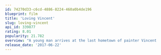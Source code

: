```yaml
---
id: 74270d33-c6cd-4886-8224-460a0b4de196
blueprint: film
title: 'Loving Vincent'
slug: loving-vincent
api_id: 339877
rating: 8.01
popularity: 21.782
overview: "A young man arrives at the last hometown of painter Vincent van Gogh to deliver the troubled artist's final letter and ends up investigating his final days there."
release_date: '2017-06-22'
---
```

